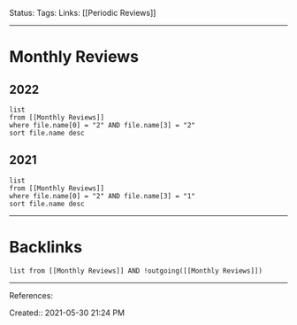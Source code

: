 Status:
Tags: 
Links: [[Periodic Reviews]]
___
# Monthly Reviews
## 2022
```dataview
list 
from [[Monthly Reviews]]
where file.name[0] = "2" AND file.name[3] = "2"
sort file.name desc
```
## 2021
```dataview
list 
from [[Monthly Reviews]]
where file.name[0] = "2" AND file.name[3] = "1"
sort file.name desc
```
___
# Backlinks
```dataview
list from [[Monthly Reviews]] AND !outgoing([[Monthly Reviews]])
```
___
References:

Created:: 2021-05-30 21:24 PM